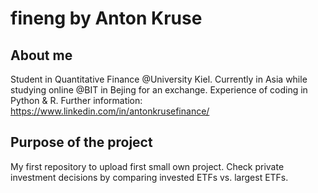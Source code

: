# fineng by Anton Kruse

## About me
Student in Quantitative Finance @University Kiel. Currently in Asia while studying online @BIT in Bejing for an exchange.
Experience of coding in Python & R. 
Further information: https://www.linkedin.com/in/antonkrusefinance/

## Purpose of the project
My first repository to upload first small own project. Check private investment decisions by comparing invested ETFs vs. largest ETFs.
